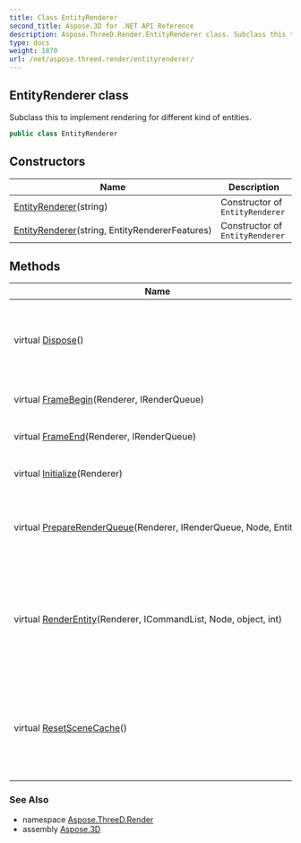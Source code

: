 ```yaml
---
title: Class EntityRenderer
second_title: Aspose.3D for .NET API Reference
description: Aspose.ThreeD.Render.EntityRenderer class. Subclass this to implement rendering for different kind of entities
type: docs
weight: 1870
url: /net/aspose.threed.render/entityrenderer/
---
```

## EntityRenderer class

Subclass this to implement rendering for different kind of entities.

```csharp
public class EntityRenderer
```

## Constructors

| Name | Description |
| --- | --- |
| [EntityRenderer](entityrenderer/#constructor)(string) | Constructor of `EntityRenderer` |
| [EntityRenderer](entityrenderer/#constructor_1)(string, EntityRendererFeatures) | Constructor of `EntityRenderer` |

## Methods

| Name | Description |
| --- | --- |
| virtual [Dispose](../../aspose.threed.render/entityrenderer/dispose/)() | The entity renderer is being disposed, release shared resources. |
| virtual [FrameBegin](../../aspose.threed.render/entityrenderer/framebegin/)(Renderer, IRenderQueue) | Begin rendering a frame |
| virtual [FrameEnd](../../aspose.threed.render/entityrenderer/frameend/)(Renderer, IRenderQueue) | Ends rendering a frame |
| virtual [Initialize](../../aspose.threed.render/entityrenderer/initialize/)(Renderer) | Initialize the entity renderer |
| virtual [PrepareRenderQueue](../../aspose.threed.render/entityrenderer/preparerenderqueue/)(Renderer, IRenderQueue, Node, Entity) | Prepare rendering commands for specified node/entity pair. |
| virtual [RenderEntity](../../aspose.threed.render/entityrenderer/renderentity/)(Renderer, ICommandList, Node, object, int) | Each render task pushed to the [`IRenderQueue`](../irenderqueue/) will have a corresponding RenderEntity call to perform the concrete rendering job. |
| virtual [ResetSceneCache](../../aspose.threed.render/entityrenderer/resetscenecache/)() | The scene has changed or removed, need to dispose scene-level render resources in this |

### See Also

* namespace [Aspose.ThreeD.Render](../../aspose.threed.render/)
* assembly [Aspose.3D](../../)


